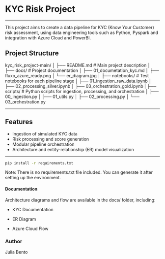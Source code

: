 # KYC Risk Project
---

This project aims to create a data pipeline for KYC (Know Your Customer) risk assessment, using data engineering tools such as Python, Pyspark and integration with Azure Cloud and PowerBI.

## Project Structure


kyc_risk_project-main/
│
├── README.md # Main project description
│
├── docs/ # Project documentation
│   ├── 01_documetation_kyc.md
│   ├── fluxo_azure_ready.png
│   └── er_diagram.jpg
│
├── notebooks/ # Test notebooks for each pipeline stage
│   ├── 01_ingestion_raw_data.ipynb
│   ├── 02_processing_silver.ipynb
│   ├── 03_orchestration_gold.ipynb
|
├── scripts/ # Python scripts for ingestion, processing, and orchestration
│   ├── 00_ingestion.py
│   ├── 01_utils.py
│   ├── 02_processing.py
│   └── 03_orchestration.py


---

## Features

- Ingestion of simulated KYC data  
- Risk processing and score generation  
- Modular pipeline orchestration  
- Architecture and entity-relationship (ER) model visualization  

---

```bash
pip install -r requirements.txt
```
Note: There is no requirements.txt file included. You can generate it after setting up the environment.

#### Documentation
Architecture diagrams and flow are available in the docs/ folder, including:
- KYC Documentation

- ER Diagram

- Azure Cloud Flow

### Author
Julia Bento

